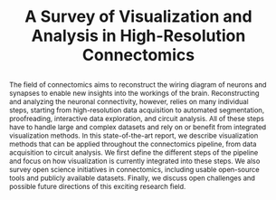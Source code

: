 ---
# this file is written in YAML http://docs.ansible.com/ansible/latest/YAMLSyntax.html
# all lines with a leading sharp are comments and will not be compiled
# longer blocks of text should start with a a leading > to escape all special characters

# URL handle for generated webpage
slug:       starconnectomics

#specifies layout to be used for page generation (do not modify)
layout:     publication

#publication title
title:      >
   A Survey of Visualization and Analysis in High-Resolution Connectomics
   
#include in selected publications on front page (optional, delete line if not applicable)
display:	selected

#list all publication authors in correct order (please check the spelling is identical to your personal page)
authors:
 - Johanna Beyer
 - Jakob Troidl
 - Saeed Boorboor
 - Markus Hadwiger
 - Arie Kaufman
 - Hanspeter Pfister

#insert publication venue (displayed on publication page)
venue:      >
   Computer Graphics Forum, Vol.41, to appear
   
#insert short venue (displayed in box in publication list)
shortvenue: >
   Eurovis STARs 2022

#specify publication year
year:       2022

#insert abstract of publication
abstract:   >
   The field of connectomics aims to reconstruct the wiring diagram of neurons and synapses to enable new insights into the workings of the brain. Reconstructing and analyzing the neuronal connectivity, however, relies on many individual steps, starting from high-resolution data acquisition to automated segmentation, proofreading, interactive data exploration, and circuit analysis. All of these steps have to handle large and complex datasets and rely on or benefit from integrated visualization methods. In this state-of-the-art report, we describe visualization methods that can be applied throughout the connectomics pipeline, from data acquisition to circuit analysis. We first define the different steps of the pipeline and focus on how visualization is currently integrated into these steps. We also survey open science initiatives in connectomics, including usable open-source tools and publicly available datasets. Finally, we discuss open challenges and possible future directions of this exciting research field.

#link to hi-res teaser image of publication (please make sure the image is wide, e.g. aspect ratio between 4:2 and 4:1)
teaser:     './publications/2022_beyer_connectomics.png'
   
#link to smaller thumbnail image of publication (please make sure the aspect ratio is 3:2, suggested size is 150x100px)
thumbnail:  './publications/2022_beyer_thumbnail.png'

#link to publication video (optional): you can either upload the video to our website (insert local link) or host it on youtube or vimeo (in this case insert the youtube/vimeo link)
#video:      'https://vimeo.com/'

#link to talk video (optional): you can either upload the video to our website (insert local link) or host it on youtube or vimeo (in this case insert the youtube/vimeo link)
#talk:       'https://www.youtube.com/watch?v=JSHjLvIulY0'

#link to publication pdf (optional)
pdf:         'https://vcg.seas.harvard.edu/publications/connectomics-survey/paper'

#link to appendix pdf (optional)
#pdfsupp:     'https://vcg.seas.harvard.edu/publications/barrio/supplementary-material'

#insert citation. please format citation by inserting <br> at line breaks, &nbsp;&nbsp; will insert a tab character to prettify the citation
citation:   >
  @article{Beyer2022ConnectomicsSTAR,<br>
   &nbsp;&nbsp;title = {A Survey of Visualization and Analysis in High-Resolution Connectomics},<br>
   &nbsp;&nbsp;author = {Beyer, Johanna and Troidl, Jakob and Boorboor, Saeed and Hadwiger, Markus and Kaufman, Arie and Pfister, Hanspeter},<br>
   &nbsp;&nbsp;journal = {Computer Graphics Forum},<br>
   &nbsp;&nbsp;year = {2022},<br>
   &nbsp;&nbsp;volume = {41},<br>
   &nbsp;&nbsp;number = {to appear},<br>
   &nbsp;&nbsp;pages = {to appear}<br>
  }

#insert links to additional material for the publication (optional)
#links need a title, a URL and a type (this defines the link icon) which can be one of the following values: code, archive, files, slides or text (this is the default icon)
links: 
# - title: Slides
#   type:  slides
#   url:   './publications/2021_herter_slides.pdf'
# - title: Code
#   type:  github
#   url:   'https://github.com/vccvisualization/thinvolvis'
 
---